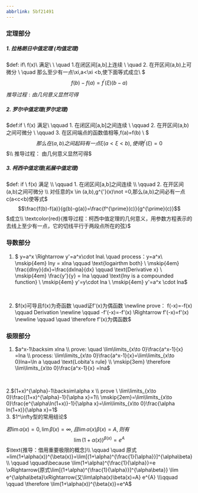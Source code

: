 ```yaml
---
abbrlink: 5bf21491
---
```

### 定理部分
##### 1. 拉格朗日中值定理 (均值定理)
$def: if\ f(x)\ 满足\ \\ \quad 1.在闭区间[a,b]上连续 \\ \quad 2. 在开区间(a,b)上可微分
    \\ \quad 那么至少有一点\xi,a<\xi <b,使下面等式成立\\ $ $$ f(b)-f(a)=f^{\prime}(\xi)(b-a)$$
    
$推导过程:
由几何意义显然可得$

##### 2. 罗尔中值定理(罗尔定理)

$def:if \ f(x) 满足\\
    \qquad 1. 在闭区间[a,b]之间连续 \\
    \qquad 2. 在开区间(a,b)之间可微分 \\
    \qquad 3. 在区间端点的函数值相等,f(a)=f(b) \\
    $ $$那么在(a,b)之间起码有一点\xi (a<\xi <b),使得f^{'}(\xi)=0$$ $\\
    推导过程： 由几何意义显然可得$

##### 3. 柯西中值定理(拓展中值定理)
$def: if \ f(x) 满足 \\
    \qquad 1. 在闭区间[a,b]之间连续 \\
    \qquad 2. 在开区间(a,b)之间可微分 \\
    对任意的x \in (a,b),g^{'}(x)\not =0,那么(a,b)之间必有一点c(a<c<b)使等式$
$$\frac{f(b)-f(a)}{g(b)-g(a)}=\frac{f^{\prime}(c)}{g^{\prime}(c)}$$
$成立\\ \textcolor{red}{推导过程：柯西中值定理的几何意义，用参数方程表示的去线上至少有一点，它的切线平行于两段点所在的弦}$









### 导数部分

1. $  y=a^x \Rightarrow y'=a^x\cdot lna\\
 \quad process：y=a^x\\
\mskip{4em} lny = xlna \qquad \text{logairthm both}
\\ \mskip{4em} \frac{dlny}{dx}=\frac{dxlna}{dx} \qquad \text{Derivative x}
\\ \mskip{4em} \frac{y'}{y}  = lna \qquad  \text{lny is a compounded function}
\\ \mskip{4em} y'=y\cdot lna
\\ \mskip{4em} y'=a^x \cdot lna$

<br>

2. $f(x)可导且f(x)为奇函数 \quad证f'(x)为偶函数
\newline prove： f(-x)=-f(x) \qquad Derivation
\newline \qquad  -f'(-x)=-f'(x) \Rightarrow f'(-x)=f'(x)
\newline  \qquad \quad  \therefore f'(x)为偶函数$





### 极限部分
1. $a^x-1\backsim xlna \\
prove: \quad \lim\limits_{x\to 0}\frac{a^x-1}{x} =lna
\\ process: \lim\limits_{x\to 0}\frac{a^x-1}{x}=\lim\limits_{x\to 0}lna=\ln a \qquad \text{Lobita's rule}
\\ \mskip{3em} \therefore  \lim\limits_{x\to 0}\frac{a^x-1}{x} =lna$
<br>

2.$(1+x)^{\alpha}-1\backsim\alpha x
\\ prove \ \lim\limits_{x\to 0}\frac{(1+x)^{\alpha}-1}{\alpha x}=1\\
\mskip{2em}=\lim\limits_{x\to 0}\frac{e^{\alpha\ln(1+x)}-1}{\alpha x}=\lim\limits_{x\to 0}\frac{\alpha ln(1+x)}{\alpha x}=1$
<br>
3.  $1^\infty型的常用结论$
    
$若\lim\limits\alpha(x)=0,\lim\limits\beta(x)=\infty,且\lim\alpha(x)\beta(x)=A,则有$
    $$\lim(1+\alpha(x))^{\beta(x)}=e^A$$
$\text{推导：借用重要极限的概念}\\ 
\qquad \quad 原式=lim(1+\alpha(x))^{\beta(x)}=\lim[(1+\alpha)^{\frac{1}{\alpha}}]^{\alpha\beta} \\ \qquad \qquad\because \lim(1+\alpha)^{\frac{1}{\alpha}}=e \xRightarrow{原式\lim[(1+\alpha)^{\frac{1}{\alpha}}]^{\alpha\beta}} \lim e^{\alpha\beta}\xRightarrow{又\lim\alpha(x)\beta(x)=A} e^{A} 
\\\qquad \qquad \therefore \lim(1+\alpha(x))^{\beta(x)}=e^A$